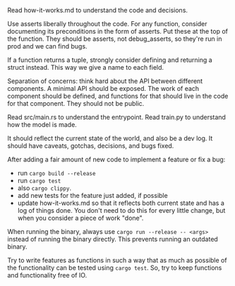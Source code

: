 Read how-it-works.md to understand the code and decisions.

Use asserts liberally throughout the code. For any function, consider documenting its preconditions in the form of asserts. Put these at the top of the function. They should be asserts, not debug_asserts, so they're run in prod and we can find bugs.

If a function returns a tuple, strongly consider defining and returning a struct instead. This way we give a name to each field.

Separation of concerns: think hard about the API between different components. A minimal API should be exposed. The work of each component should be defined, and functions for that should live in the code for that component. They should not be public.

Read src/main.rs to understand the entrypoint. Read train.py to understand how the model is made.

It should reflect the current state of the world, and also be a dev log. It should have caveats, gotchas, decisions, and bugs fixed.

After adding a fair amount of new code to implement a feature or fix a bug:
* run `cargo build --release`
* run `cargo test`
* also `cargo clippy`.
* add new tests for the feature just added, if possible
* update how-it-works.md so that it reflects both current state and has a log of things done. You don't need to do this for every little change, but when you consider a piece of work "done".

When running the binary, always use `cargo run --release -- <args>` instead of running the binary directly. This prevents running an outdated binary.

Try to write features as functions in such a way that as much as possible of the functionality can be tested using `cargo test`. So, try to keep functions and functionality free of IO.

